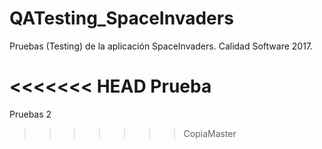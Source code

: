 # QATesting_SpaceInvaders

Pruebas (Testing) de la aplicación SpaceInvaders.
Calidad Software 2017.

<<<<<<< HEAD
Prueba
=======
Pruebas 2 
>>>>>>> CopiaMaster
